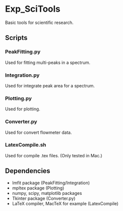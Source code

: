 # Exp_SciTools
Basic tools for scientific research.

## Scripts
### PeakFitting.py
Used for fitting multi-peaks in a spectrum.

### Integration.py
Used for integrate peak area for a spectrum.

### Plotting.py
Used for plotting.

### Converter.py
Used for convert flowmeter data.

### LatexCompile.sh
Used for compile .tex files. (Only tested in Mac.)

## Dependencies
- lmfit package (PeakFitting/Integration)
- mpltex package (Plotting)
- numpy, scipy, matplotlib packages
- Tkinter package (Converter.py)
- LaTeX compiler, MacTeX for example (LatexCompile)

